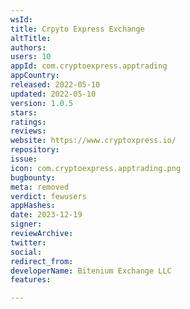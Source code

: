 ```yaml
---
wsId: 
title: Crpyto Express Exchange
altTitle: 
authors: 
users: 10
appId: com.cryptoexpress.apptrading
appCountry: 
released: 2022-05-10
updated: 2022-05-10
version: 1.0.5
stars: 
ratings: 
reviews: 
website: https://www.cryptoxpress.io/
repository: 
issue: 
icon: com.cryptoexpress.apptrading.png
bugbounty: 
meta: removed
verdict: fewusers
appHashes: 
date: 2023-12-19
signer: 
reviewArchive: 
twitter: 
social: 
redirect_from: 
developerName: Bitenium Exchange LLC
features: 

---
```


